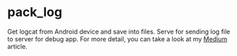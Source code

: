 # pack_log
Get logcat from Android device and save into files. Serve for sending log file to server for debug app.
For more detail, you can take a look at my [Medium](https://thdng-39982.medium.com/android-development-get-logcat-from-your-app-and-save-it-as-a-file-ca658dd02a53) article.
